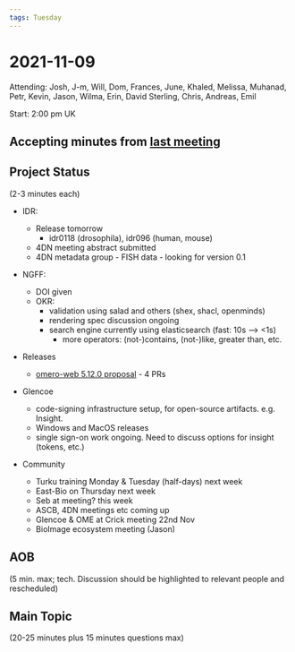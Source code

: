 ```yaml
---
tags: Tuesday
---
```


# 2021-11-09

Attending: Josh, J-m, Will, Dom, Frances, June, Khaled, Melissa, Muhanad, Petr, Kevin, Jason, Wilma, Erin, David Sterling, Chris, Andreas, Emil

Start: 2:00 pm UK

## Accepting minutes from [last meeting](https://github.com/ome/meeting-minutes)

## Project Status

(2-3 minutes each)

- IDR:
  - Release tomorrow 
    -  idr0118 (drosophila), idr096 (human, mouse)
  -  4DN meeting abstract submitted
  -  4DN metadata group - FISH data - looking for version 0.1

- NGFF:
  - DOI given
  - OKR: 
    - validation using salad and others (shex, shacl, openminds)
    - rendering spec discussion ongoing
    - search engine currently using elasticsearch (fast: 10s --> <1s)
      - more operators: (not-)contains, (not-)like, greater than, etc.

- Releases
  - [omero-web 5.12.0 proposal](https://github.com/ome/omero-web/milestone/3) - 4 PRs

- Glencoe
  - code-signing infrastructure setup, for open-source artifacts. e.g. Insight.
  - Windows and MacOS releases
  - single sign-on work ongoing. Need to discuss options for insight (tokens, etc.)

- Community
  - Turku training Monday & Tuesday (half-days) next week 
  - East-Bio on Thursday next week
  - Seb at meeting? this week 
  - ASCB, 4DN meetings etc coming up
  - Glencoe & OME at Crick meeting 22nd Nov
  - BioImage ecosystem meeting (Jason)

## AOB

(5 min. max; tech. Discussion should be highlighted to relevant people and rescheduled)

## Main Topic

(20-25 minutes plus 15 minutes questions max)
